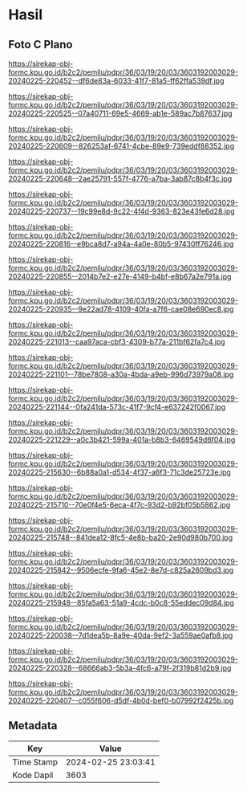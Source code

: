 # Hasil

## Foto C Plano

https://sirekap-obj-formc.kpu.go.id/b2c2/pemilu/pdpr/36/03/19/20/03/3603192003029-20240225-220452--df6de83a-6033-41f7-81a5-ff62ffa539df.jpg

https://sirekap-obj-formc.kpu.go.id/b2c2/pemilu/pdpr/36/03/19/20/03/3603192003029-20240225-220525--07a40711-69e5-4669-ab1e-589ac7b87637.jpg

https://sirekap-obj-formc.kpu.go.id/b2c2/pemilu/pdpr/36/03/19/20/03/3603192003029-20240225-220609--826253af-6741-4cbe-89e9-739eddf88352.jpg

https://sirekap-obj-formc.kpu.go.id/b2c2/pemilu/pdpr/36/03/19/20/03/3603192003029-20240225-220648--2ae25791-557f-4776-a7ba-3ab87c8b4f3c.jpg

https://sirekap-obj-formc.kpu.go.id/b2c2/pemilu/pdpr/36/03/19/20/03/3603192003029-20240225-220737--19c99e8d-9c22-4f4d-9363-823e43fe6d28.jpg

https://sirekap-obj-formc.kpu.go.id/b2c2/pemilu/pdpr/36/03/19/20/03/3603192003029-20240225-220816--e9bca8d7-a94a-4a0e-80b5-97430ff76246.jpg

https://sirekap-obj-formc.kpu.go.id/b2c2/pemilu/pdpr/36/03/19/20/03/3603192003029-20240225-220855--2014b7e2-e27e-4149-b4bf-e8b67a2e791a.jpg

https://sirekap-obj-formc.kpu.go.id/b2c2/pemilu/pdpr/36/03/19/20/03/3603192003029-20240225-220935--9e22ad78-4109-40fa-a7f6-cae08e690ec8.jpg

https://sirekap-obj-formc.kpu.go.id/b2c2/pemilu/pdpr/36/03/19/20/03/3603192003029-20240225-221013--caa97aca-cbf3-4309-b77a-211bf62fa7c4.jpg

https://sirekap-obj-formc.kpu.go.id/b2c2/pemilu/pdpr/36/03/19/20/03/3603192003029-20240225-221101--78be7808-a30a-4bda-a9eb-996d73979a08.jpg

https://sirekap-obj-formc.kpu.go.id/b2c2/pemilu/pdpr/36/03/19/20/03/3603192003029-20240225-221144--0fa241da-573c-41f7-9cf4-e637242f0067.jpg

https://sirekap-obj-formc.kpu.go.id/b2c2/pemilu/pdpr/36/03/19/20/03/3603192003029-20240225-221229--a0c3b421-599a-401a-b8b3-6469549d6f04.jpg

https://sirekap-obj-formc.kpu.go.id/b2c2/pemilu/pdpr/36/03/19/20/03/3603192003029-20240225-215630--6b88a0a1-d534-4f37-a6f3-71c3de25723e.jpg

https://sirekap-obj-formc.kpu.go.id/b2c2/pemilu/pdpr/36/03/19/20/03/3603192003029-20240225-215710--70e0f4e5-6eca-4f7c-93d2-b92bf05b5862.jpg

https://sirekap-obj-formc.kpu.go.id/b2c2/pemilu/pdpr/36/03/19/20/03/3603192003029-20240225-215748--841dea12-8fc5-4e8b-ba20-2e90d980b700.jpg

https://sirekap-obj-formc.kpu.go.id/b2c2/pemilu/pdpr/36/03/19/20/03/3603192003029-20240225-215842--9506ecfe-9fa6-45e2-8e7d-c825a2609bd3.jpg

https://sirekap-obj-formc.kpu.go.id/b2c2/pemilu/pdpr/36/03/19/20/03/3603192003029-20240225-215948--85fa5a63-51a9-4cdc-b0c8-55eddec09d84.jpg

https://sirekap-obj-formc.kpu.go.id/b2c2/pemilu/pdpr/36/03/19/20/03/3603192003029-20240225-220038--7d1dea5b-8a9e-40da-9ef2-3a559ae0afb8.jpg

https://sirekap-obj-formc.kpu.go.id/b2c2/pemilu/pdpr/36/03/19/20/03/3603192003029-20240225-220328--68666ab3-5b3a-4fc6-a79f-2f319b81d2b9.jpg

https://sirekap-obj-formc.kpu.go.id/b2c2/pemilu/pdpr/36/03/19/20/03/3603192003029-20240225-220407--c055f606-d5df-4b0d-bef0-b07992f2425b.jpg


## Metadata

| Key        | Value               |
| ---------- | ------------------- |
| Time Stamp | 2024-02-25 23:03:41 |
| Kode Dapil | 3603                |



